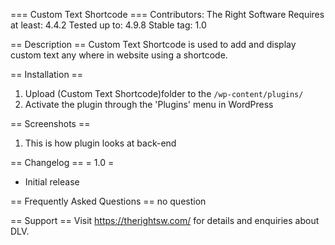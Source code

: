 === Custom Text Shortcode ===
Contributors: The Right Software
Requires at least: 4.4.2
Tested up to: 4.9.8
Stable tag: 1.0

== Description ==
Custom Text Shortcode is used to add and display custom text any where in website using a shortcode.

== Installation ==
1. Upload (Custom Text Shortcode)folder to the `/wp-content/plugins/`
2. Activate the plugin through the 'Plugins' menu in WordPress

== Screenshots ==
1. This is how plugin looks at back-end

== Changelog ==
= 1.0 =
* Initial release

== Frequently Asked Questions ==
no question

== Support ==
Visit https://therightsw.com/ for details and enquiries about DLV.